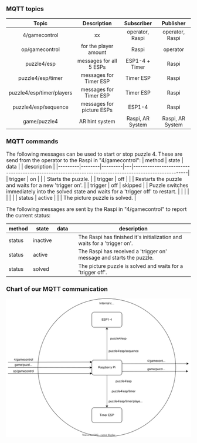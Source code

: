 ### MQTT topics
| Topic | Description | Subscriber | Publisher |
| :--:	| :---------: | :--------: | :--------:|
| 4/gamecontrol | xx | operator, Raspi | operator, Raspi |
| op/gamecontrol | for the player amount | Raspi | operator |
| puzzle4/esp | messages for all 5 ESPs | ESP1-4 + Timer | Raspi |
| puzzle4/esp/timer | messages for Timer ESP | Timer ESP | Raspi |
| puzzle4/esp/timer/players | messages for Timer ESP | Timer ESP | Raspi |
| puzzle4/esp/sequence | messages for picture ESPs | ESP1-4 | Raspi |
| game/puzzle4 | AR hint system | Raspi, AR System | Raspi, AR System |

### MQTT commands
The following messages can be used to start or stop puzzle 4. These are send from the operator to the Raspi in "4/gamecontrol":
| method  | state  | data    |   | description                                                                                         |
|---------|--------|---------|---|-----------------------------------------------------------------------------------------------------|
| trigger | on     |         |   | Starts the puzzle.                                          |
| trigger | off    |         |   | Restarts the puzzle and waits for a new 'trigger on'.                         |
| trigger | off    | skipped |   | Puzzle switches immediately into the solved state and waits for a 'trigger off' to restart. |
|         |        |         |   |                                                                                                     |
| status  | active |         |   |  The picture puzzle is solved. |

The following messages are sent by the Raspi in "4/gamecontrol" to report the current status:

| method | state    | data |   | description                                                                         |
|--------|----------|------|---|-------------------------------------------------------------------------------------|
| status | inactive |      |   | The Raspi has finished it's initialization and waits for a 'trigger on'.            |
| status | active   |      |   | The Raspi has received a 'trigger on' message and starts the puzzle.                |
| status | solved   |      |   | The picture puzzle is solved and waits for a 'trigger off'. |

### Chart of our MQTT communication
<img src="https://github.com/ubilab-ws21/puzzle-4/blob/main/MQTT/mqtt.svg">